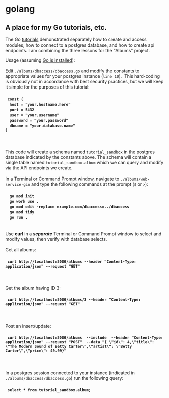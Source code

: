 # golang
<h2>A place for my Go tutorials, etc.</h2>

The Go <a href="https://go.dev/doc/tutorial/" target="golangtuts">tutorials</a> demonstrated separately how to create and access modules, how to connect to a postgres database, and how to create api endpoints. I am combining the three lessons for the "Albums" project.

Usage (assuming <a href="https://go.dev/doc/install" target="goinstall">Go is installed</a>):<br /><br />
Edit ``./albums/dbaccess/dbaccess.go`` and modify the constants to appropriate values for your postgres instance (``line 10``). &nbsp;This hard-coding is obviously not in accordance with best security practices, but we will keep it simple for the purposes of this tutorial:
    <h4>&nbsp;&nbsp;``const ( ``
    <br />&nbsp;&nbsp;&nbsp;&nbsp;``host = "your.hostname.here" ``
    <br />&nbsp;&nbsp;&nbsp;&nbsp;``port = 5432 ``
    <br />&nbsp;&nbsp;&nbsp;&nbsp;``user = "your.username" ``
    <br />&nbsp;&nbsp;&nbsp;&nbsp;``password = "your.password" ``
    <br />&nbsp;&nbsp;&nbsp;&nbsp;``dbname = "your.database.name" ``
   <br />``)``</h4>  
<br />This code will create a schema named ``tutorial_sandbox`` in the postgres database indicated by the constants above.  The schema will contain a single table named ``tutorial_sandbox.album`` which we can query and modify via the API endpoints we create.
<br /><br />In a Terminal or Command Prompt window, navigate to ``./albums/web-service-gin`` and type the following commands at the prompt (``$`` or ``>``):
    <h4>&nbsp;&nbsp;&nbsp;&nbsp;``go mod init ``
    <br />&nbsp;&nbsp;&nbsp;&nbsp;``go work use . ``
    <br />&nbsp;&nbsp;&nbsp;&nbsp;``go mod edit -replace example.com/dbaccess=../dbaccess ``
    <br />&nbsp;&nbsp;&nbsp;&nbsp;``go mod tidy ``
    <br />&nbsp;&nbsp;&nbsp;&nbsp;``go run . ``</h4>
<br />Use **curl** in a ***separate*** Terminal or Command Prompt window to select and modify values, then verify with database selects.
<br /><br />Get all albums:
    <h4>&nbsp;&nbsp;``curl http://localhost:8080/albums --header "Content-Type: application/json" --request "GET" ``</h4>
<br /><br />Get the album having ID 3:
    <h4>&nbsp;&nbsp;``curl http://localhost:8080/albums/3 --header "Content-Type: application/json" --request "GET" ``</h4>
<br /><br />Post an insert/update:
    <h4>&nbsp;&nbsp;``curl http://localhost:8080/albums  --include  --header "Content-Type: application/json" --request "POST"  --data "{ \"id\": 4,\"title\": \"The Modern Sound of Betty Carter\",\"artist\": \"Betty Carter\",\"price\": 49.99}" ``</h4>
<br /><br />In a postgres session connected to your instance (indicated in ``./albums/dbaccess/dbaccess.go``) run the following query:
    <h4>&nbsp;&nbsp;``select * from tutorial_sandbox.album;``</h4>
